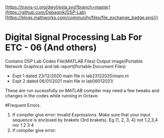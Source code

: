 [https://travis-ci.org/dwyl/esta.svg?branch=master](https://github.com/Debagnik/DSP-Lab)
[https://blogs.mathworks.com/community/files/file_exchange_badge.png]()

# Digital Signal Processing Lab For ETC - 06 (And others)
Contains DSP Lab Codes File(MATLAB Files) Output image(Portable Network Graphics) and lab report(Portable Document Files)

* Expt 1 dated 23/12/2020 main file in lab23122020/main.m
* Expt 2 dated 06/01/2021 main file in lab06012021/

These are run sucessfully on *MATLAB* compiler may need a few tweaks and changes in the codes while running in Octave.

#Frequent Errors.
1. If compiler give error: Invalid Expressions. Make sure that your input sequence is enclosed by brakets (3rd brakets). Eg [1, 2, 3, 4] not 1,2,3,4 nor 1 2 3 4
2. If compiler give error: 
